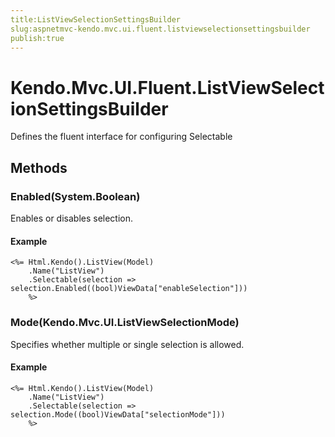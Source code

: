 ```yaml
---
title:ListViewSelectionSettingsBuilder
slug:aspnetmvc-kendo.mvc.ui.fluent.listviewselectionsettingsbuilder
publish:true
---
```


# Kendo.Mvc.UI.Fluent.ListViewSelectionSettingsBuilder

Defines the fluent interface for configuring Selectable

## Methods

### Enabled(System.Boolean)
Enables or disables selection.

#### Example
    <%= Html.Kendo().ListView(Model)
        .Name("ListView")
        .Selectable(selection => selection.Enabled((bool)ViewData["enableSelection"]))
        %>

### Mode(Kendo.Mvc.UI.ListViewSelectionMode)
Specifies whether multiple or single selection is allowed.

#### Example
    <%= Html.Kendo().ListView(Model)
        .Name("ListView")
        .Selectable(selection => selection.Mode((bool)ViewData["selectionMode"]))
        %>
